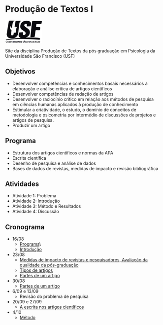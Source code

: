 # Produção de Textos I

![](images/figusf.png)

Site da disciplina Produção de Textos da pós graduação em Psicologia da Universidade São Francisco (USF)

## Objetivos

-   Desenvolver competências e conhecimentos basais necessários à elaboração e análise crítica de artigos científicos
-   Desenvolver competências de redação de artigos
-   Desenvolver o raciocínio crítico em relação aos métodos de pesquisa em ciências humanas aplicados à produção de conhecimento
-   Estimular a criatividade, o estudo, o domínio de conceitos de metodologia e psicometria por intermédio de discussões de projetos e artigos de pesquisa.
-   Produzir um artigo

## Programa

-   Estrutura dos artigos científicos e normas da APA
-   Escrita científica
-   Desenho de pesquisa e análise de dados
-   Bases de dados de revistas, medidas de impacto e revisão bibliográfica

## Atividades

-   Atividade 1: Problema
-   Atividade 2: Introdução
-   Atividade 3: Método e Resultados
-   Atividade 4: Discussão

## Cronograma

-   16/08
    -   [Programa](https://github.com/rprimi/producao_web/blob/main/doc/Produção_de_textos_2022.docx)\
    -   [Introdução](https://www.dropbox.com/s/5t2yv2z3c71to0h/t0_intro.pptx?dl=0)
-   23/08
    -   [Medidas de impacto de revistas e pesquisadores, Avaliação da qualidade da pós-graduação](http://www.labape.com.br/rprimi/producao/a2_av_pos.html)
    -   [Tipos de artigos](https://www.dropbox.com/s/2tbqv3n35v0p9dw/t1_partes_do_artigo.pptx?dl=0)
    -   [Partes de um artigo](https://www.dropbox.com/s/2tbqv3n35v0p9dw/t1_partes_do_artigo.pptx?dl=0)
-   30/08
    -   [Partes de um artigo](https://github.com/rprimi/producao_web/blob/main/slides/t1_partes_do_artigo.pptx)
-   6/09 e 13/09
    -   Revisão do problema de pesquisa
-   20/09 e 27/09
    -   [A escrita nos artigos científicos](https://github.com/rprimi/producao_web/blob/main/slides/t2_escrita.pptx)
-   4/10 
    -   [Método](https://github.com/rprimi/producao_web/blob/main/slides/t2_escrita.pptx)
